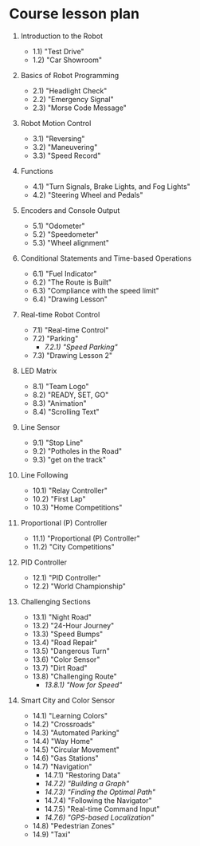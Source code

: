 # Course lesson plan

1) Introduction to the Robot
	- 1.1) "Test Drive"
	- 1.2) "Car Showroom"

2) Basics of Robot Programming
	- 2.1) "Headlight Check"
	- 2.2) "Emergency Signal"
	- 2.3) "Morse Code Message"

3) Robot Motion Control
	- 3.1) "Reversing"
	- 3.2) "Maneuvering"
	- 3.3) "Speed Record"
4) Functions
	- 4.1) "Turn Signals, Brake Lights, and Fog Lights"
	- 4.2) "Steering Wheel and Pedals"

5) Encoders and Console Output
	- 5.1) "Odometer"
	- 5.2) "Speedometer"
	- 5.3) "Wheel alignment"

6) Conditional Statements and Time-based Operations
	- 6.1) "Fuel Indicator"
	- 6.2) "The Route is Built"
	- 6.3) "Compliance with the speed limit"
	- 6.4) "Drawing Lesson"

7) Real-time Robot Control
	- 7.1) "Real-time Control"
	- 7.2) "Parking"
		- *7.2.1) "Speed Parking"*
	- 7.3) "Drawing Lesson 2"

8) LED Matrix
	- 8.1) "Team Logo"
	- 8.2) "READY, SET, GO"
	- 8.3) "Animation"
	- 8.4) "Scrolling Text"

9) Line Sensor
	- 9.1) "Stop Line"
	- 9.2) "Potholes in the Road"
	- 9.3) "get on the track"

10) Line Following
	- 10.1) "Relay Controller"
	- 10.2) "First Lap"
	- 10.3) "Home Competitions"

11) Proportional (P) Controller
	- 11.1) "Proportional (P) Controller"
	- 11.2) "City Competitions"


12) PID Controller
	- 12.1) "PID Controller"
	- 12.2) "World Championship"

13) Challenging Sections
	- 13.1) "Night Road"
	- 13.2) "24-Hour Journey"
	- 13.3) "Speed Bumps"
	- 13.4) "Road Repair"
	- 13.5) "Dangerous Turn"
	- 13.6) "Color Sensor"
	- 13.7) "Dirt Road"
	- 13.8) "Challenging Route"
		- *13.8.1) "Now for Speed"*

14) Smart City and Color Sensor
	- 14.1) "Learning Colors"
	- 14.2) "Crossroads"
	- 14.3) "Automated Parking"
	- 14.4) "Way Home"
	- 14.5) "Circular Movement"
	- 14.6) "Gas Stations"
	- 14.7) "Navigation"
		- 14.7.1) "Restoring Data"
		- *14.7.2) "Building a Graph"*
		- *14.7.3) "Finding the Optimal Path"*
		- 14.7.4) "Following the Navigator"
		- 14.7.5) "Real-time Command Input"
		- *14.7.6) "GPS-based Localization"*
	- 14.8) "Pedestrian Zones"
	- 14.9) "Taxi"
